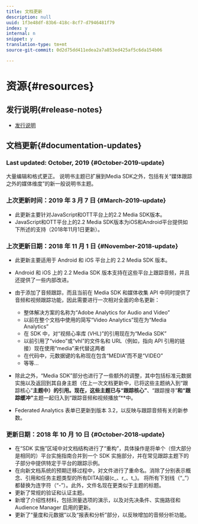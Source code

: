 ```yaml
---
title: 文档更新
description: null
uuid: 1f3e48df-83b6-418c-8cf7-d7946481f79
index: y
internal: n
snippet: y
translation-type: tm+mt
source-git-commit: 0d2d75dd411edea2a7a853ed425af5c6da154b06

---
```



# 资源{#resources}

## 发行说明{#release-notes}

* [发行说明](https://docs.adobe.com/content/help/en/release-notes/experience-cloud/current.html)

## 文档更新{#documentation-updates}

### Last updated: October, 2019 {#October-2019-update}

大量编辑和格式更正。
说明书主题已扩展到Media SDK之外，包括有关“媒体跟踪之外的媒体维度”的新一般说明书主题。


### 上次更新时间：2019 年 3 月 7 日 {#March-2019-update}

* 此更新主要针对JavaScript和OTT平台上的2.2 Media SDK版本。
* JavaScript和OTT平台上的2.2 Media SDK版本为iOS和Android平台提供如下所述的支持（2018年11月1日更新）。

### 上次更新日期：2018 年 11 月 1 日 {#November-2018-update}

* 此更新主要适用于 Android 和 iOS 平台上的 2.2 Media SDK 版本。
* Android 和 iOS 上的 2.2 Media SDK 版本支持在这些平台上跟踪音频，并且还提供了一些内部改进。
* 由于添加了音频跟踪，而且当前在 Media SDK 和媒体收集 API 中同时提供了音频和视频跟踪功能，因此需要进行一次相对全面的命名更新：

   * 整体解决方案的名称为“Adobe Analytics for Audio and Video”
   * 以前在整个文档中使用的简写“Video Analytics”现在为“Media Analytics”
   * 在 SDK 中，对“视频心率库 (VHL)”的引用现在为“Media SDK”
   * 以前引用了“video”或“vhl”的文件名和 URL（例如，指向 API 引用的链接）现在使用“media”来代替这两者
   * 在代码中，元数据键的名称现在包含“MEDIA”而不是“VIDEO”
   * 等等...

* 除此之外，“Media SDK”部分也进行了一些额外的调整，其中包括标准元数据实施以及返回到其自身主题（在上一次文档更新中，已将这些主题纳入到“跟踪核心”**&#x200B;主题中）的引用。现在，这些主题已与“跟踪核心”**、“跟踪搜寻”**&#x200B;和“跟踪缓冲”**&#x200B;主题一起归入到“跟踪音频和视频播放”**&#x200B;中。

* Federated Analytics 表单已更新到版本 3.2，以反映与跟踪音频有关的新参数。

### 更新日期：2018 年 10 月 10 日 {#October-2018-update}

* 在“SDK 实施”区域中对文档结构进行了“重构”，具体操作是将单个（但大部分是相同的）平台实施指南合并到一个 SDK 实施部分，并在常见跟踪主题下的子部分中提供特定于平台的跟踪示例。
* 在向新文档系统的预期迁移过程中，对文件进行了重命名。消除了分别表示概念、引用和任务主题类型的所有DITA前缀(c_、r_、t_)。 将所有下划线（“_”）都替换为连字符（“-”）。此外，文件名现在更类似于主题的标题。
* 更新了常规的验证和认证主题。
* 新增了介绍性材料，包括测量选项的演示，以及对先决条件、实施路径和 Audience Manager 启用的更新。
* 更新了“量度和元数据”以及“报表和分析”部分，以反映增加的音频分析功能。
